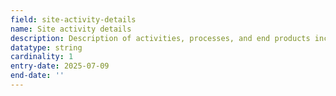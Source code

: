 ```yaml
---
field: site-activity-details
name: Site activity details
description: Description of activities, processes, and end products including site operations, plant, ventilation, and machinery
datatype: string
cardinality: 1
entry-date: 2025-07-09
end-date: ''
---
```

